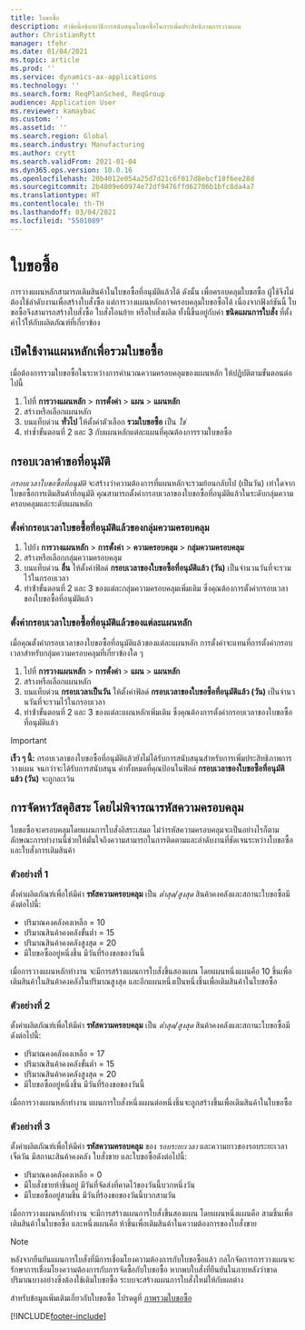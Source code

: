 ```yaml
---
title: ใบขอซื้อ
description: หัวข้อนี้อธิบายวิธีการสนับสนุนใบขอซื้อในการเพิ่มประสิทธิภาพการวางแผน
author: ChristianRytt
manager: tfehr
ms.date: 01/04/2021
ms.topic: article
ms.prod: ''
ms.service: dynamics-ax-applications
ms.technology: ''
ms.search.form: ReqPlanSched, ReqGroup
audience: Application User
ms.reviewer: kamaybac
ms.custom: ''
ms.assetid: ''
ms.search.region: Global
ms.search.industry: Manufacturing
ms.author: crytt
ms.search.validFrom: 2021-01-04
ms.dyn365.ops.version: 10.0.16
ms.openlocfilehash: 20b4012e054a25d7d21c6f017d8ebcf18f6ee28d
ms.sourcegitcommit: 2b4809e60974e72df9476ffd62706b1bfc8da4a7
ms.translationtype: HT
ms.contentlocale: th-TH
ms.lasthandoff: 03/04/2021
ms.locfileid: "5501089"
---
```

# <a name="purchase-requisitions"></a>ใบขอซื้อ

การวางแผนหลักสามารถเติมสินค้าในใบขอซื้อที่อนุมัติแล้วได้ ดังนั้น เพื่อครอบคลุมใบขอซื้อ ผู้ใช้จึงไม่ต้องใช้ลำดับงานเพื่อสร้างใบสั่งซื้อ แต่การวางแผนหลักอาจครอบคลุมใบขอซื้อได้ เนื่องจากฟังก์ชันนี้ ใบขอซื้อจึงสามารถสร้างใบสั่งซื้อ ใบสั่งโอนย้าย หรือใบสั่งผลิต ทั้งนี้ขึ้นอยู่กับค่า **ชนิดแผนการใบสั่ง** ที่ตั้งค่าไว้ให้กับผลิตภัณฑ์ที่เกี่ยวข้อง

## <a name="enable-master-plans-to-include-requisitions"></a>เปิดใช้งานแผนหลักเพื่อรวมใบขอซื้อ

เมื่อต้องการรวมใบขอซื้อในระหว่างการคํานวณความครอบคลุมของแผนหลัก ให้ปฏิบัติตามขั้นตอนต่อไปนี้

1. ไปที่ **การวางแผนหลัก** \> **การตั้งค่า** \> **แผน** \> **แผนหลัก**
1. สร้างหรือเลือกแผนหลัก
1. บนแท็บด่วน **ทั่วไป** ให้ตั้งค่าตัวเลือก **รวมใบขอซื้อ** เป็น *ใช่*
1. ทําซ้ำขั้นตอนที่ 2 และ 3 กับแผนหลักแต่ละแผนที่คุณต้องการรวมใบขอซื้อ

## <a name="approved-requisitions-time-fence"></a>กรอบเวลาคำขอที่อนุมัติ

*กรอบเวลาใบขอซื้อที่อนุมัติ* จะสร้างว่าความต้องการที่แผนหลักจะรวมย้อนกลับไป (เป็นวัน) เท่าใดจากใบขอซื้อการเติมสินค้าที่อนุมัติ คุณสามารถตั้งค่ากรอบเวลาของใบขอซื้อที่อนุมัติแล้วในระดับกลุ่มความครอบคลุมและระดับแผนหลัก

### <a name="set-the-approved-requisitions-time-fence-for-a-coverage-group"></a>ตั้งค่ากรอบเวลาใบขอซื้อที่อนุมัติแล้วของกลุ่มความครอบคลุม

1. ไปยัง **การวางแผนหลัก** \> **การตั้งค่า** \> **ความครอบคลุม** \> **กลุ่มความครอบคลุม**
1. สร้างหรือเลือกกลุ่มความครอบคลุม
1. บนแท็บด่วน **อื่น** ให้ตั้งค่าฟิลด์ **กรอบเวลาของใบขอซื้อที่อนุมัติแล้ว (วัน)** เป็นจํานวนวันที่จะรวมไว้ในกรอบเวลา
1. ทําซ้ําขั้นตอนที่ 2 และ 3 ของแต่ละกลุ่มความครอบคลุมเพิ่มเติม ซึ่งคุณต้องการตั้งค่ากรอบเวลาของใบขอซื้อที่อนุมัติแล้ว

### <a name="set-the-approved-requisitions-time-fence-for-individual-master-plans"></a>ตั้งค่ากรอบเวลาใบขอซื้อที่อนุมัติแล้วของแต่ละแผนหลัก

เมื่อคุณตั้งค่ากรอบเวลาของใบขอซื้อที่อนุมัติแล้วของแต่ละแผนหลัก การตั้งค่าจะแทนที่การตั้งค่ากรอบเวลาสำหรับกลุ่มความครอบคลุมที่เกี่ยวข้องใด ๆ

1. ไปที่ **การวางแผนหลัก** \> **การตั้งค่า** \> **แผน** \> **แผนหลัก**
1. สร้างหรือเลือกแผนหลัก
1. บนแท็บด่วน **กรอบเวลาเป็นวัน** ให้ตั้งค่าฟิลด์ **กรอบเวลาของใบขอซื้อที่อนุมัติแล้ว (วัน)** เป็นจํานวนวันที่จะรวมไว้ในกรอบเวลา
1. ทําซ้ําขั้นตอนที่ 2 และ 3 ของแต่ละแผนหลักเพิ่มเติม ซึ่งคุณต้องการตั้งค่ากรอบเวลาของใบขอซื้อที่อนุมัติแล้ว

> [!IMPORTANT]
> **เร็ว ๆ นี้:** กรอบเวลาของใบขอซื้อที่อนุมัติแล้วยังไม่ได้รับการสนับสนุนสำหรับการเพิ่มประสิทธิภาพการวางแผน จนกว่าจะได้รับการสนับสนุน ค่าทั้งหมดที่คุณป้อนในฟิลด์ **กรอบเวลาของใบขอซื้อที่อนุมัติแล้ว (วัน)** จะถูกละเว้น

## <a name="independent-supply-regardless-of-coverage-code"></a>การจัดหาวัสดุอิสระ โดยไม่พิจารณารหัสความครอบคลุม

ใบขอซื้อจะครอบคลุมโดยแผนการใบสั่งอิสระเสมอ ไม่ว่ารหัสความครอบคลุมจะเป็นอย่างไรก็ตาม ลักษณะการทำงานนี้ช่วยให้มั่นใจถึงความสามารถในการติดตามและลำดับงานที่ชัดเจนระหว่างใบขอซื้อและใบสั่งการเติมสินค้า

### <a name="example-1"></a>ตัวอย่างที่ 1

ตั้งค่าผลิตภัณฑ์เพื่อให้มีค่า **รหัสความครอบคลุม** เป็น *ต่ำสุด/สูงสุด* สินค้าคงคลังและสถานะใบขอซื้อมีดังต่อไปนี้:

- ปริมาณคงคลังคงเหลือ = 10
- ปริมาณสินค้าคงคลังขั้นต่ำ = 15
- ปริมาณสินค้าคงคลังสูงสุด = 20
- มีใบขอซื้ออยู่หนึ่งชิ้น มีวันที่ร้องขอของวันนี้

เมื่อการวางแผนหลักทำงาน จะมีการสร้างแผนการใบสั่งขึ้นสองแผน โดยแผนหนึ่งแผนคือ 10 ชิ้นเพื่อเติมสินค้าในสินค้าคงคลังในปริมาณสูงสุด และอีกแผนหนึ่งเป็นหนึ่งชิ้นเพื่อเติมสินค้าในใบขอซื้อ

### <a name="example-2"></a>ตัวอย่างที่ 2

ตั้งค่าผลิตภัณฑ์เพื่อให้มีค่า **รหัสความครอบคลุม** เป็น *ต่ำสุด/สูงสุด* สินค้าคงคลังและสถานะใบขอซื้อมีดังต่อไปนี้:

- ปริมาณคงคลังคงเหลือ = 17
- ปริมาณสินค้าคงคลังขั้นต่ำ = 15
- ปริมาณสินค้าคงคลังสูงสุด = 20
- มีใบขอซื้ออยู่หนึ่งชิ้น มีวันที่ร้องขอของวันนี้

เมื่อการวางแผนหลักทำงาน แผนการใบสั่งหนึ่งแผนต่อหนึ่งชิ้นจะถูกสร้างขึ้นเพื่อเติมสินค้าในใบขอซื้อ

### <a name="example-3"></a>ตัวอย่างที่ 3

ตั้งค่าผลิตภัณฑ์เพื่อให้มีค่า **รหัสความครอบคลุม** ของ *รอบระยะเวลา* และความยาวของรอบระยะเวลาเจ็ดวัน มีสถานะสินค้าคงคลัง ใบสั่งขาย และใบขอซื้อดังต่อไปนี้:

- ปริมาณคงคลังคงเหลือ = 0
- มีใบสั่งขายห้าชิ้นอยู่ มีวันที่จัดส่งที่คาดไว้ของวันนี้บวกหนึ่งวัน
- มีใบขอซื้ออยู่สามชิ้น มีวันที่ร้องขอของวันนี้บวกสามวัน

เมื่อการวางแผนหลักทำงาน จะมีการสร้างแผนการใบสั่งขึ้นสองแผน โดยแผนหนึ่งแผนคือ สามชิ้นเพื่อเติมสินค้าในใบขอซื้อ และหนึ่งแผนคือ ห้าชิ้นเพื่อเติมสินค้าในความต้องการของใบสั่งขาย

> [!NOTE]
> หลังจากยืนยันแผนการใบสั่งที่มีการเชื่อมโยงความต้องการกับใบขอซื้อแล้ว กลไกจัดการการวางแผนจะรักษาการเชื่อมโยงความต้องการกับการจัดซื้อกับใบขอซื้อ หากพบใบสั่งที่ยืนยันในภายหลังว่าขาดปริมาณบางอย่างซึ่งต้องใช้เติมใบขอซื้อ ระบบจะสร้างแผนการใบสั่งใหม่ให้กับผลต่าง

สำหรับข้อมูลเพิ่มเติมเกี่ยวกับใบขอซื้อ โปรดดูที่ [ภาพรวมใบขอซื้อ](../../procurement/purchase-requisitions-overview.md)


[!INCLUDE[footer-include](../../../includes/footer-banner.md)]